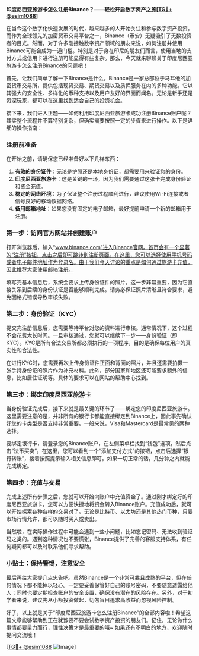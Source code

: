 **印度尼西亚旅游卡怎么注册Binance？——轻松开启数字资产之旅[[TG💪+ @esim1088](https://t.me/s/esim1088)]**

在当今这个数字化快速发展的时代，越来越多的人开始关注和参与数字资产投资。而作为全球领先的加密货币交易平台之一，Binance（币安）无疑吸引了无数投资者的目光。然而，对于许多刚接触数字资产领域的朋友来说，如何注册并使用Binance可能会成为一道门槛。特别是对于身在印尼的朋友们而言，使用当地的支付方式或信用卡进行注册可能显得有些复杂。那么，今天就来聊聊关于印度尼西亚旅游卡怎么注册Binance的问题吧！

首先，让我们简单了解一下Binance是什么。Binance是一家总部位于马耳他的加密货币交易所，提供包括现货交易、期货交易以及质押服务在内的多种功能。它以其强大的安全性、多样化的币种支持以及用户友好的界面而闻名。无论是新手还是资深玩家，都可以在这里找到适合自己的投资机会。

接下来，我们进入正题——如何利用印度尼西亚旅游卡成功注册Binance账户呢？其实整个流程并不算特别复杂，但确实需要按照一定的步骤来进行操作。以下是详细的操作指南：

### 注册前准备

在开始之前，请确保您已经准备好以下几样东西：
1. **有效的身份证件**：无论是护照还是本地身份证，都需要用来验证您的身份。
2. **印度尼西亚旅游卡**：这是关键的一环，因为我们需要通过这张卡完成身份验证和资金充值。
3. **稳定的网络环境**：为了保证整个注册过程顺利进行，建议使用Wi-Fi连接或者信号良好的移动数据网络。
4. **备用邮箱地址**：如果您没有固定的电子邮箱，最好提前申请一个新的邮箱用于注册。

### 第一步：访问官方网站并创建账户

打开浏览器后，输入“www.binance.com”进入Binance官网。首页会有一个显著的“注册”按钮，点击之后即可跳转到注册页面。在这里，您可以选择使用手机号码或者电子邮件地址作为登录名。由于我们今天讨论的重点是如何通过旅游卡充值，因此推荐大家使用邮箱注册。

填写完基本信息后，系统会要求上传身份证件的照片。这一步非常重要，因为它直接关系到后续的身份认证是否能够顺利完成。请务必保证照片清晰且符合要求，避免因格式错误导致审核失败。

### 第二步：身份验证（KYC）

提交完注册信息后，您需要等待平台对您的资料进行审核。通常情况下，这个过程不会花费太长时间。一旦审核通过，您就可以继续下一步——身份验证（即KYC）。KYC是所有合法交易所都必须执行的一项程序，目的是确保每位用户的真实性和合法性。

在进行KYC时，您需要再次上传身份证件正面和背面的照片，并且还需要拍摄一张手持身份证的照片作为补充材料。此外，部分国家和地区还可能要求额外的信息，比如居住证明等。具体的要求可以在网站的帮助中心找到。

### 第三步：绑定印度尼西亚旅游卡

当身份验证完成后，接下来就是最关键的环节了——绑定您的印度尼西亚旅游卡。这里需要注意的是，并非所有的银行卡都能直接绑定到Binance上，因此事先确认好您的卡类型是否支持非常重要。一般来说，Visa和Mastercard是最常见的两种选择。

要绑定银行卡，请登录您的Binance账户，在左侧菜单栏找到“钱包”选项，然后点击“法币买卖”。在这里，您可以看到一个“添加支付方式”的按钮，点击后选择“银行转账”，接着按照提示输入相关信息即可。如果一切正常的话，几分钟之内就能完成绑定。

### 第四步：充值与交易

完成上述所有步骤之后，您就可以开始向账户中充值资金了。通过刚才绑定好的印度尼西亚旅游卡，您可以方便快捷地将资金转入Binance账户。充值成功后，就可以开始探索各种各样的交易对了。无论是比特币、以太坊还是其他热门币种，只要市场行情允许，都可以随时买入或卖出。

当然啦，在实际操作过程中可能会遇到一些小问题，比如忘记密码、无法收到验证码之类的。遇到这种情况也不要慌张，Binance提供了完善的客服支持体系，有任何疑问都可以及时联系他们寻求帮助。

### 小贴士：保持警惕，注意安全

最后再给大家提几点忠告吧。虽然Binance是一个非常可靠且成熟的平台，但在任何情况下都不能掉以轻心。一定要妥善保管好自己的账号密码，不要随意透露给他人；同时也要定期检查账户的安全设置，确保没有潜在的风险存在。另外，对于初学者来说，建议先从小额投资做起，切勿盲目追求高收益而忽视风险控制。

好了，以上就是关于“印度尼西亚旅游卡怎么注册Binance”的全部内容啦！希望这篇文章能够帮助到正在犹豫要不要尝试数字资产投资的朋友们。记住，无论做什么事情都要量力而行，理性决策才是最重要的哦~ 如果还有不明白的地方，欢迎随时提问交流哦！

[[TG💪+ @esim1088](https://t.me/s/esim1088) ![Image](https://i.postimg.cc/4NQfJmqS/Snipaste-2025-05-13-00-14-12.png)]
